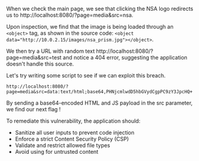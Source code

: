 When we check the main page, we see that clicking the NSA logo redirects us to http://localhost:8080/?page=media&src=nsa.

Upon inspection, we find that the image is being loaded through an `<object>` tag, as shown in the source code: `<object data="http://10.0.2.15/images/nsa_prism.jpg"></object>`.

We then try a URL with random text http://localhost:8080/?page=media&src=test and notice a 404 error, suggesting the application doesn't handle this source.

Let's try writing some script to see if we can exploit this breach.

`http://localhost:8080/?page=media&src=data:text/html;base64,PHNjcmlwdD5hbGVydCgpPC9zY3JpcHQ+`

By sending a base64-encoded HTML and JS payload in the src parameter, we find our next flag !

To remediate this vulnerability, the application should:
 - Sanitize all user inputs to prevent code injection
 - Enforce a strict Content Security Policy (CSP)
 - Validate and restrict allowed file types
 - Avoid using <object> for untrusted content